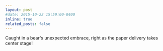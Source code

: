 ```yaml
---
layout: post
#date: 2015-10-22 15:59:00-0400
inline: true
related_posts: false
---
```


Caught in a bear's unexpected embrace, right as the paper delivery takes center stage!

